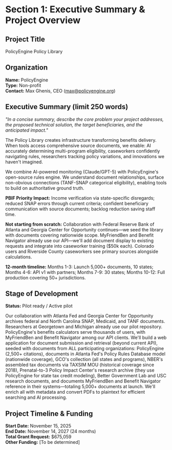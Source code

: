 # Section 1: Executive Summary & Project Overview

## Project Title
PolicyEngine Policy Library

## Organization
**Name:** PolicyEngine  
**Type:** Non-profit  
**Contact:** Max Ghenis, CEO (max@policyengine.org)

## Executive Summary (limit 250 words)
*"In a concise summary, describe the core problem your project addresses, the proposed technical solution, the target beneficiaries, and the anticipated impact."*

The Policy Library creates infrastructure transforming benefits delivery. When tools access comprehensive source documents, we enable: AI accurately determining multi-program eligibility, caseworkers confidently navigating rules, researchers tracking policy variations, and innovations we haven't imagined.

We combine AI-powered monitoring (Claude/GPT-5) with PolicyEngine's open-source rules engine. We understand document relationships, surface non-obvious connections (TANF-SNAP categorical eligibility), enabling tools to build on authoritative ground truth.

**PBIF Priority Impact:** Income verification via state-specific disregards; reduced SNAP errors through current criteria; confident beneficiary communication with source documents; backlog reduction saving staff time.

**Not starting from scratch:** Collaboration with Federal Reserve Bank of Atlanta and Georgia Center for Opportunity continues—we seed the library with documents covering nationwide scope. MyFriendBen and Benefit Navigator already use our API—we'll add document display to existing requests and integrate into caseworker training ($50k each). Colorado users and Riverside County caseworkers see primary sources alongside calculations.

**12-month timeline:** Months 1-3: Launch 5,000+ documents, 10 states; Months 4-6: API v1 with partners; Months 7-9: 30 states; Months 10-12: Full production covering 50+ jurisdictions.

## Stage of Development
**Status:** Pilot ready / Active pilot

Our collaboration with Atlanta Fed and Georgia Center for Opportunity archives federal and North Carolina SNAP, Medicaid, and TANF documents. Researchers at Georgetown and Michigan already use our pilot repository. PolicyEngine's benefits calculators serve thousands of users, with MyFriendBen and Benefit Navigator among our API clients. We'll build a web application for document submission and retrieval (beyond current API), seeded with documents from ALL participating organizations: PolicyEngine (2,500+ citations), documents in Atlanta Fed's Policy Rules Database model (nationwide coverage), GCO's collection (all states and programs), NBER's assembled tax documents via TAXSIM MOU (historical coverage since 2018), Prenatal-to-3 Policy Impact Center's research archive (they use PolicyEngine for state tax credit modeling), Better Government Lab and USC research documents, and documents MyFriendBen and Benefit Navigator reference in their systems—totaling 5,000+ documents at launch. We'll enrich all with metadata and convert PDFs to plaintext for efficient searching and AI processing.

## Project Timeline & Funding
**Start Date:** November 15, 2025  
**End Date:** November 14, 2027 (24 months)  
**Total Grant Request:** $675,059  
**Other Funding:** [To be determined]
